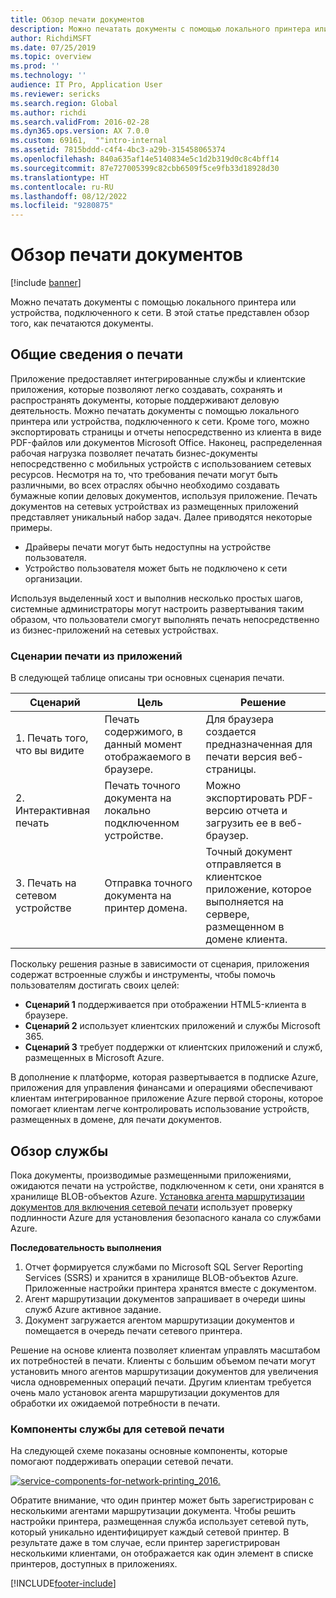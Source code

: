 ```yaml
---
title: Обзор печати документов
description: Можно печатать документы с помощью локального принтера или устройства, подключенного к сети. В этой статье представлен обзор того, как печатаются документы.
author: RichdiMSFT
ms.date: 07/25/2019
ms.topic: overview
ms.prod: ''
ms.technology: ''
audience: IT Pro, Application User
ms.reviewer: sericks
ms.search.region: Global
ms.author: richdi
ms.search.validFrom: 2016-02-28
ms.dyn365.ops.version: AX 7.0.0
ms.custom: 69161,  ""intro-internal
ms.assetid: 7815bddd-c4f4-4bc3-a29b-315458065374
ms.openlocfilehash: 840a635af14e5140834e5c1d2b319d0c8c4bff14
ms.sourcegitcommit: 87e727005399c82cbb6509f5ce9fb33d18928d30
ms.translationtype: HT
ms.contentlocale: ru-RU
ms.lasthandoff: 08/12/2022
ms.locfileid: "9280875"
---
```

# <a name="document-printing-overview"></a>Обзор печати документов

[!include [banner](../includes/banner.md)]

Можно печатать документы с помощью локального принтера или устройства, подключенного к сети. В этой статье представлен обзор того, как печатаются документы.

## <a name="printing-overview"></a>Общие сведения о печати

Приложение предоставляет интегрированные службы и клиентские приложения, которые позволяют легко создавать, сохранять и распространять документы, которые поддерживают деловую деятельность. Можно печатать документы с помощью локального принтера или устройства, подключенного к сети. Кроме того, можно экспортировать страницы и отчеты непосредственно из клиента в виде PDF-файлов или документов Microsoft Office. Наконец, распределенная рабочая нагрузка позволяет печатать бизнес-документы непосредственно с мобильных устройств с использованием сетевых ресурсов. Несмотря на то, что требования печати могут быть различными, во всех отраслях обычно необходимо создавать бумажные копии деловых документов, используя приложение. Печать документов на сетевых устройствах из размещенных приложений представляет уникальный набор задач. Далее приводятся некоторые примеры.

- Драйверы печати могут быть недоступны на устройстве пользователя.
- Устройство пользователя может быть не подключено к сети организации.

Используя выделенный хост и выполнив несколько простых шагов, системные администраторы могут настроить развертывания таким образом, что пользователи смогут выполнять печать непосредственно из бизнес-приложений на сетевых устройствах.

### <a name="application-printing-scenarios"></a>Сценарии печати из приложений 

В следующей таблице описаны три основных сценария печати.

| Сценарий                        | Цель                                                      | Решение |
|---------------------------------|-----------------------------------------------------------|----------|
| 1. Печать того, что вы видите        | Печать содержимого, в данный момент отображаемого в браузере.             | Для браузера создается предназначенная для печати версия веб-страницы. |
| 2. Интерактивная печать         | Печать точного документа на локально подключенном устройстве. | Можно экспортировать PDF-версию отчета и загрузить ее в веб-браузер. |
| 3. Печать на сетевом устройстве | Отправка точного документа на принтер домена.     | Точный документ отправляется в клиентское приложение, которое выполняется на сервере, размещенном в домене клиента. |

Поскольку решения разные в зависимости от сценария, приложения содержат встроенные службы и инструменты, чтобы помочь пользователям достигать своих целей:

- **Сценарий 1** поддерживается при отображении HTML5-клиента в браузере.
- **Сценарий 2** использует клиентских приложений и службы Microsoft 365.
- **Сценарий 3** требует поддержки от клиентских приложений и служб, размещенных в Microsoft Azure.

В дополнение к платформе, которая развертывается в подписке Azure, приложения для управления финансами и операциями обеспечивают клиентам интегрированное приложение Azure первой стороны, которое помогает клиентам легче контролировать использование устройств, размещенных в домене, для печати документов.

## <a name="service-overview"></a>Обзор службы
Пока документы, производимые размещенными приложениями, ожидаются печати на устройстве, подключенном к сети, они хранятся в хранилище BLOB-объектов Azure. [Установка агента маршрутизации документов для включения сетевой печати](install-document-routing-agent.md) использует проверку подлинности Azure для установления безопасного канала со службами Azure.

**Последовательность выполнения**

1. Отчет формируется службами по Microsoft SQL Server Reporting Services (SSRS) и хранится в хранилище BLOB-объектов Azure. Приложенные настройки принтера хранятся вместе с документом.
2. Агент маршрутизации документов запрашивает в очереди шины служб Azure активное задание.
3. Документ загружается агентом маршрутизации документов и помещается в очередь печати сетевого принтера.

Решение на основе клиента позволяет клиентам управлять масштабом их потребностей в печати. Клиенты с большим объемом печати могут установить много агентов маршрутизации документов для увеличения числа одновременных операций печати. Другим клиентам требуется очень мало установок агента маршрутизации документов для обработки их ожидаемой потребности в печати.

### <a name="service-components-for-network-printing"></a>Компоненты службы для сетевой печати

На следующей схеме показаны основные компоненты, которые помогают поддерживать операции сетевой печати.

[![service-components-for-network-printing\_2016.](./media/service-components-for-network-printing_2016.png)](./media/service-components-for-network-printing_2016.png)

Обратите внимание, что один принтер может быть зарегистрирован с несколькими агентами маршрутизации документа. Чтобы решить настройки принтера, размещенная служба использует сетевой путь, который уникально идентифицирует каждый сетевой принтер. В результате даже в том случае, если принтер зарегистрирован несколькими клиентами, он отображается как один элемент в списке принтеров, доступных в приложениях.


[!INCLUDE[footer-include](../../../includes/footer-banner.md)]
